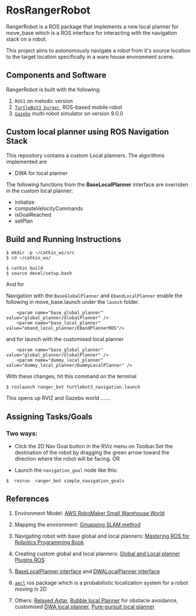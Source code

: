 # RosRangerRobot

RangerRobot is a ROS package that implements a new local planner for move_base which is a ROS interface for interacting with the navigation stack on a robot. 

This project aims to autonomously navigate a robot from it's source location to the target location specifically in a ware house environment scene.

## Components and Software
RangerRobot is built with the following:

1. `ROS1` on melodic version
2. [`TurtleBot3 burger`](https://emanual.robotis.com/docs/en/platform/turtlebot3/overview/), ROS-based mobile robot
3. [`Gazebo`](https://classic.gazebosim.org/) multi-robot simulator on version 9.0.0


## Custom local planner using ROS Navigation Stack
This repository contains a custom Local planners.
The algorithms implemented are
- DWA for local planner

The following functions from the **BaseLocalPlanner** interface are overriden in the custom local planner:
- initialize
- computeVelocityCommands
- isGoalReached
- setPlan

## Build and Running Instructions

```
$ mkdir -p ~/catkin_ws/src
$ cd ~/catkin_ws/

$ catkin build     
$ source devel/setup.bash  
```
And for 

Navigation with the `BaseGlobalPlanner` and `EbandLocalPlanner` enable the following in move_base.launch under the `launch`
folder.

```
    <param name="base_global_planner" value="global_planner/GlobalPlanner" />
    <param name="base_local_planner" value="eband_local_planner/EBandPlannerROS"/>
```

and for launch with the customised local planner

```
    <param name="base_global_planner" value="global_planner/GlobalPlanner" />
    <param name="dummy_local_planner" value="dummy_local_planner/DummyLocalPlanner" />
```

With these changes, hit this command on the terminal

```
$ roslaunch ranger_bot turtlebot3_navigation.launch
```

This opens up RVIZ and Gazebo world ....... 


## Assigning Tasks/Goals

### **Two ways**:
* Click the 2D Nav Goal button in the RViz menu on Toolbar.Set the destination of the robot by dragging the green arrow toward the direction where the robot will be facing. OR

* Launch the `navigation_goal` node like this: 
```
$  rosrun  ranger_bot simple_navigation_goals 
```



## References

1. Environment Model: [AWS RoboMaker Small Warehouse World](https://github.com/aws-robotics/aws-robomaker-small-warehouse-world)

2. Mapping the environment: [Gmapping SLAM method](https://emanual.robotis.com/docs/en/platform/turtlebot3/slam_simulation/)

3. Navigating robot with base global and local planners: [Mastering ROS for Robotics Programming Book](https://books.google.co.uk/books?hl=en&lr=&id=MulODwAAQBAJ&oi=fnd&pg=PP1&dq=Mastering+ROS+for+Robotics+Programming&ots=Clm6JZl-qP&sig=T8PgJ2vYnygKOkXfwT9QBLTOZak&redir_esc=y#v=onepage&q=Mastering%20ROS%20for%20Robotics%20Programming&f=false)

4. Creating custom global and local planners: [Global and Local planner Plugins ROS](http://wiki.ros.org/navigation/TutorialsWriting%20A%20Global%20Path%20Planner%20As%20Plugin%20in%20ROS)

5. [BaseLocalPlanner interface](https://github.com/ros-planning/navigation/tree/4a3d261daa4e7eafa40bf7e4505f8aa8678d7bd7/base_local_planner) and [DWALocalPlanner interface](https://github.com/ros-planning/navigation/tree/4a3d261daa4e7eafa40bf7e4505f8aa8678d7bd7/dwa_local_planner)

6. [`amcl`](http://wiki.ros.org/amcl) ros package which is a probabilistic localization system for a robot moving in 2D

7. Others:  [Relaxed Astar](https://github.com/aranyadan/relaxed_astar), [Bubble local Planner](https://github.com/adrianapadilla/bubble_local_planner) for obstacle avoidance, customised [DWA local planner](https://github.com/davidezilio/custom_navigation), [Pure-pursuit local planner](https://github.com/raphaelkba/pure_pursuit)

